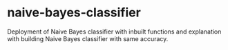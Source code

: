 # naive-bayes-classifier
Deployment of Naive Bayes classifier with inbuilt functions and explanation with building Naive Bayes classifier with same accuracy. 

